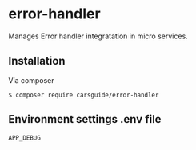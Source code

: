 # error-handler
Manages Error handler integratation in micro services.

## Installation
Via composer
```
$ composer require carsguide/error-handler
```

## Environment settings .env file
```
APP_DEBUG
```
